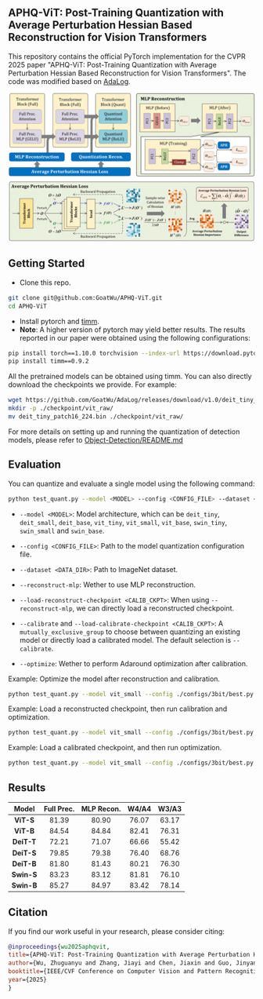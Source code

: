 ## APHQ-ViT: Post-Training Quantization with Average Perturbation Hessian Based Reconstruction for Vision Transformers

This repository contains the official PyTorch implementation for the CVPR 2025 paper "APHQ-ViT: Post-Training Quantization with Average Perturbation Hessian Based Reconstruction for Vision Transformers". The code was modified based on [AdaLog](https://github.com/GoatWu/AdaLog).

![overview](./assets/overview.png)

## Getting Started

- Clone this repo.

```bash
git clone git@github.com:GoatWu/APHQ-ViT.git
cd APHQ-ViT
```

- Install pytorch and [timm](https://github.com/huggingface/pytorch-image-models/tree/main).
- **Note**: A higher version of pytorch may yield better results. The results reported in our paper were obtained using the following configurations:

```bash
pip install torch==1.10.0 torchvision --index-url https://download.pytorch.org/whl/cu113
pip install timm==0.9.2
```

All the pretrained models can be obtained using timm. You can also directly download the checkpoints we provide. For example:

```bash
wget https://github.com/GoatWu/AdaLog/releases/download/v1.0/deit_tiny_patch16_224.bin
mkdir -p ./checkpoint/vit_raw/
mv deit_tiny_patch16_224.bin ./checkpoint/vit_raw/
```

For more details on setting up and running the quantization of detection models, please refer to [Object-Detection/README.md](https://github.com/GoatWu/APHQ-ViT/blob/master/Object-Detection/README.md)

## Evaluation

You can quantize and evaluate a single model using the following command:

```bash
python test_quant.py --model <MODEL> --config <CONFIG_FILE> --dataset <DATA_DIR> [--reconstruct-mlp] [--load-reconstruct-checkpoint <RECON_CKPT>] [--calibrate] [--load-calibrate-checkpoint <CALIB_CKPT>] [--optimize]
```

- `--model <MODEL>`: Model architecture, which can be `deit_tiny`, `deit_small`, `deit_base`, `vit_tiny`, `vit_small`, `vit_base`, `swin_tiny`, `swin_small` and `swin_base`.

- `--config <CONFIG_FILE>`: Path to the model quantization configuration file.

- `--dataset <DATA_DIR>`: Path to ImageNet dataset.

- `--reconstruct-mlp`: Wether to use MLP reconstruction.

- `--load-reconstruct-checkpoint <CALIB_CKPT>`: When using `--reconstruct-mlp`, we can directly load a reconstructed checkpoint.

- `--calibrate` and `--load-calibrate-checkpoint <CALIB_CKPT>`: A `mutually_exclusive_group` to choose between quantizing an existing model or directly load a calibrated model. The default selection is `--calibrate`.

- `--optimize`: Wether to perform Adaround optimization after calibration.

Example: Optimize the model after reconstruction and calibration.

```bash
python test_quant.py --model vit_small --config ./configs/3bit/best.py --dataset ~/data/ILSVRC/Data/CLS-LOC --val-batchsize 500 --reconstruct-mlp --calibrate --optimize
```

Example: Load a reconstructed checkpoint, then run calibration and optimization.

```bash
python test_quant.py --model vit_small --config ./configs/3bit/best.py --dataset ~/data/ILSVRC/Data/CLS-LOC --val-batchsize 500 --reconstruct-mlp --load-reconstruct-checkpoint ./checkpoints/quant_result/deit_tiny_reconstructed.pth --calibrate --optimize
```

Example: Load a calibrated checkpoint, and then run optimization.

```bash
python test_quant.py --model vit_small --config ./configs/3bit/best.py --dataset ~/data/ILSVRC/Data/CLS-LOC --val-batchsize 500 --reconstruct-mlp --load-calibrate-checkpoint ./checkpoints/quant_result/deit_tiny_w3_a3_calibsize_128_mse.pth --optimize
```

## Results

| Model | **Full Prec.** | **MLP Recon.** | **W4/A4** | **W3/A3** |
|:----------:|:--------------:|:--------------:|:---------:|:---------:|
| **ViT-S**  | 81.39          | 80.90          | 76.07     | 63.17     |
| **ViT-B**  | 84.54          | 84.84          | 82.41     | 76.31     |
| **DeiT-T** | 72.21          | 71.07          | 66.66     | 55.42     |
| **DeiT-S** | 79.85          | 79.38          | 76.40     | 68.76     |
| **DeiT-B** | 81.80          | 81.43          | 80.21     | 76.30     |
| **Swin-S** | 83.23          | 83.12          | 81.81     | 76.10     |
| **Swin-B** | 85.27          | 84.97          | 83.42     | 78.14     |

## Citation

If you find our work useful in your research, please consider citing:

```bibtex
@inproceedings{wu2025aphqvit,
title={APHQ-ViT: Post-Training Quantization with Average Perturbation Hessian Based Reconstruction for Vision Transformers},
author={Wu, Zhuguanyu and Zhang, Jiayi and Chen, Jiaxin and Guo, Jinyang and Huang, Di and Wang, Yunhong},
booktitle={IEEE/CVF Conference on Computer Vision and Pattern Recognition (CVPR)},
year={2025}
}
```
